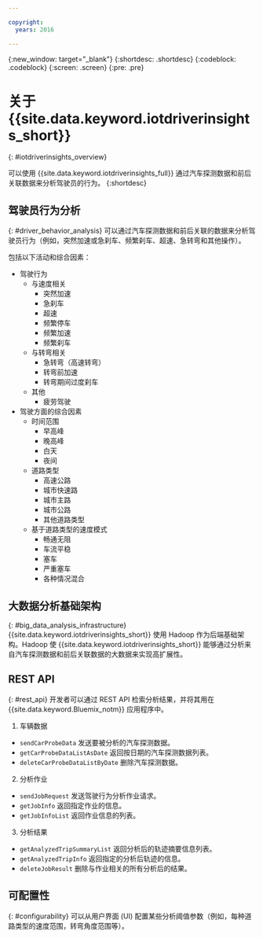 ```yaml
---

copyright:
  years: 2016

---
```


{:new_window: target="_blank"}
{:shortdesc: .shortdesc}
{:codeblock: .codeblock}
{:screen: .screen}
{:pre: .pre}


# 关于 {{site.data.keyword.iotdriverinsights_short}}
{: #iotdriverinsights_overview}

可以使用 {{site.data.keyword.iotdriverinsights_full}} 通过汽车探测数据和前后关联数据来分析驾驶员的行为。
{:shortdesc}

## 驾驶员行为分析
{: #driver_behavior_analysis}
可以通过汽车探测数据和前后关联的数据来分析驾驶员行为（例如，突然加速或急刹车、频繁刹车、超速、急转弯和其他操作）。

包括以下活动和综合因素：
 - 驾驶行为 
    - 与速度相关
       - 突然加速
       - 急刹车
       - 超速
       - 频繁停车
       - 频繁加速
       - 频繁刹车
    - 与转弯相关
       - 急转弯（高速转弯）
       - 转弯前加速
       - 转弯期间过度刹车
    - 其他
       - 疲劳驾驶
 - 驾驶方面的综合因素
    - 时间范围
       - 早高峰
       - 晚高峰
       - 白天
       - 夜间
    - 道路类型
       - 高速公路
       - 城市快速路
       - 城市主路
       - 城市公路
       - 其他道路类型
    - 基于道路类型的速度模式
       - 畅通无阻
       - 车流平稳
       - 塞车
       - 严重塞车
       - 各种情况混合

## 大数据分析基础架构
{: #big_data_analysis_infrastructure}
{{site.data.keyword.iotdriverinsights_short}} 使用 Hadoop 作为后端基础架构。Hadoop 使 {{site.data.keyword.iotdriverinsights_short}} 能够通过分析来自汽车探测数据和前后关联数据的大数据来实现高扩展性。

## REST API
{: #rest_api}
开发者可以通过 REST API 检索分析结果，并将其用在 {{site.data.keyword.Bluemix_notm}} 应用程序中。
 1. 车辆数据
   - `sendCarProbeData` 发送要被分析的汽车探测数据。
   - `getCarProbeDataListAsDate` 返回按日期的汽车探测数据列表。
   - `deleteCarProbeDataListByDate` 删除汽车探测数据。
 2. 分析作业
   - `sendJobRequest` 发送驾驶行为分析作业请求。
   - `getJobInfo` 返回指定作业的信息。
   - `getJobInfoList` 返回作业信息的列表。
 3. 分析结果 
   - `getAnalyzedTripSummaryList` 返回分析后的轨迹摘要信息列表。
   - `getAnalyzedTripInfo` 返回指定的分析后轨迹的信息。
   - `deleteJobResult` 删除与作业相关的所有分析后的结果。

## 可配置性
{: #configurability}
可以从用户界面 (UI) 配置某些分析阈值参数（例如，每种道路类型的速度范围，转弯角度范围等）。
